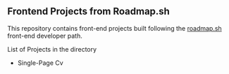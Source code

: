 ## Frontend Projects from Roadmap.sh

<p>
    This repository contains front-end projects built following the <a href="https://roadmap.sh">roadmap.sh</a> front-end developer path.
</p>

List of Projects in the directory

* Single-Page Cv